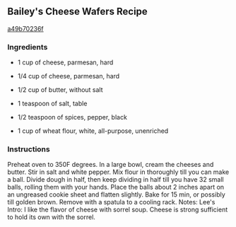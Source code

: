 ## Bailey's Cheese Wafers Recipe

[a49b70236f](http://cookeatshare.com/recipes/bailey-s-cheese-wafers-73616)

### Ingredients

 - 1 cup of cheese, parmesan, hard

 - 1/4 cup of cheese, parmesan, hard

 - 1/2 cup of butter, without salt

 - 1 teaspoon of salt, table

 - 1/2 teaspoon of spices, pepper, black

 - 1 cup of wheat flour, white, all-purpose, unenriched

### Instructions

Preheat oven to 350F degrees. In a large bowl, cream the cheeses and butter. Stir in salt and white pepper. Mix flour in thoroughly till you can make a ball. Divide dough in half, then keep dividing in half till you have 32 small balls, rolling them with your hands. Place the balls about 2 inches apart on an ungreased cookie sheet and flatten slightly. Bake for 15 min, or possibly till golden brown. Remove with a spatula to a cooling rack. Notes: Lee's Intro: I like the flavor of cheese with sorrel soup. Cheese is strong sufficient to hold its own with the sorrel.